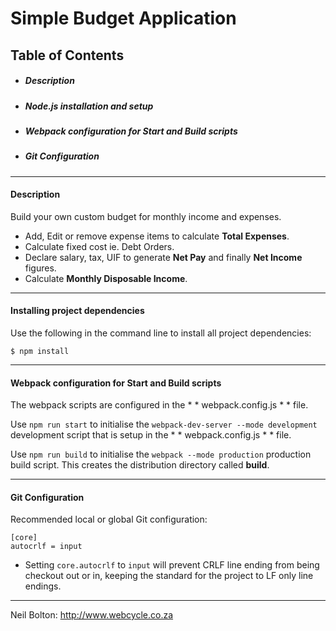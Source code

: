 # Simple Budget Application

## Table of Contents

* ##### Description
* ##### Node.js installation and setup
* ##### Webpack configuration for Start and Build scripts
* ##### Git Configuration


***

#### Description

Build your own custom budget for monthly income and expenses.

* Add, Edit or remove expense items to calculate **Total Expenses**.
* Calculate fixed cost ie. Debt Orders.
* Declare salary, tax, UIF to generate **Net Pay** and finally **Net Income** figures.
* Calculate **Monthly Disposable Income**.

***

#### Installing project dependencies

Use the following in the command line to install all project dependencies:

```
$ npm install
```

***

#### Webpack configuration for Start and Build scripts

The webpack scripts are configured in the * * webpack.config.js * * file.

Use `npm run start` to initialise the `webpack-dev-server --mode development` development script that is setup in the * * webpack.config.js * * file.

Use `npm run build` to initialise the `webpack --mode production` production build script. This creates the distribution directory called **build**.

***

#### Git Configuration

Recommended local or global Git configuration:

```
[core]
autocrlf = input
```

- Setting `core.autocrlf` to `input` will prevent CRLF line ending from being checkout out or in, keeping the standard for the project to LF only line endings.

***

Neil Bolton: http://www.webcycle.co.za
